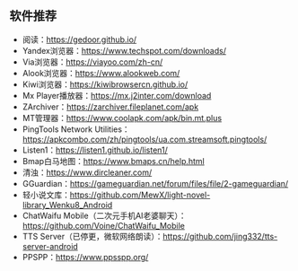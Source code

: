 ## 软件推荐
+ 阅读：https://gedoor.github.io/
+ Yandex浏览器：https://www.techspot.com/downloads/
+ Via浏览器：https://viayoo.com/zh-cn/
+ Alook浏览器：https://www.alookweb.com/
+ Kiwi浏览器：https://kiwibrowsercn.github.io/
+ Mx Player播放器：https://mx.j2inter.com/download
+ ZArchiver：https://zarchiver.fileplanet.com/apk
+ MT管理器：https://www.coolapk.com/apk/bin.mt.plus
+ PingTools Network Utilities：https://apkcombo.com/zh/pingtools/ua.com.streamsoft.pingtools/
+ Listen1：https://listen1.github.io/listen1/
+ Bmap白马地图：https://www.bmaps.cn/help.html
+ 清浊：https://www.dircleaner.com/
+ GGuardian：https://gameguardian.net/forum/files/file/2-gameguardian/
+ 轻小说文库：https://github.com/MewX/light-novel-library_Wenku8_Android
+ ChatWaifu Mobile（二次元手机AI老婆聊天）：https://github.com/Voine/ChatWaifu_Mobile
+ TTS Server（已停更，微软网络朗读）：https://github.com/jing332/tts-server-android
+ PPSPP：https://www.ppsspp.org/
